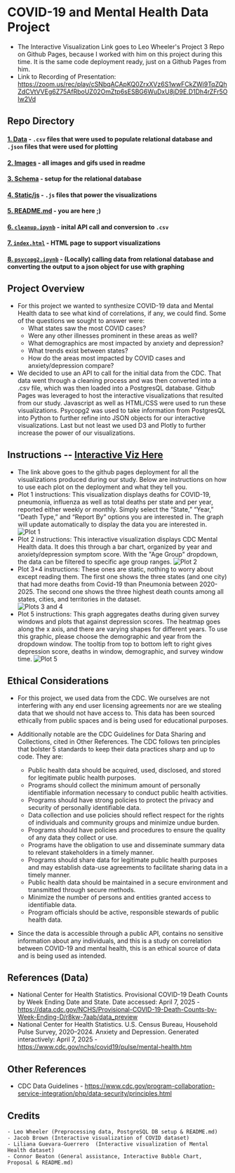 # COVID-19 and Mental Health Data Project
  - The Interactive Visualization Link goes to Leo Wheeler's Project 3 Repo on Github Pages, because I worked with him on this project during this time. It is the same code deployment ready, just on a Github Pages from him.
  - Link to Recording of Presentation: https://zoom.us/rec/play/cSNbqACApKQ0ZrxXVz6S1wwFCkZWi9TqZQhZdCVtVVEg6Z75AfRboUZ02OmZtp6sESBG6WuDxU8jD9E.D1Dh4rZFr5Olw2Vd

## Repo Directory
#### [1. Data](data) - `.csv` files that were used to populate relational database and `.json` files that were used for plotting
#### [2. Images](images) - all images and gifs used in readme
#### [3. Schema](schema) - setup for the relational database
#### [4. Static/js](static/js) - `.js` files that power the visualizations
#### [5. README.md](README.md) - you are here ;)
#### [6. `cleanup.ipynb`](cleanup.ipynb) - inital API call and conversion to `.csv`
#### [7. `index.html`](index.html) - HTML page to support visualizations
#### [8. `psycopg2.ipynb`](psycopg2.ipynb) - (Locally) calling data from relational database and converting the output to a json object for use with graphing

## Project Overview
  - For this project we wanted to synthesize COVID-19 data and Mental Health data to see what kind of correlations, if any, we could find. Some of the questions we sought to answer were:
      - What states saw the most COVID cases?
      - Were any other illnesses prominent in these areas as well?
      - What demographics are most impacted by anxiety and depression?
      - What trends exist between states?
      - How do the areas most impacted by COVID cases and anxiety/depression compare?
  - We decided to use an API to call for the initial data from the CDC. That data went through a cleaning process and was then converted  into a .csv file, which was then loaded into a PostgresQL database. Github Pages was leveraged to host the interactive visualizations that resulted from our study. Javascript as well as HTML/CSS were used to run these visualizations. Psycopg2 was used to take information from PostgresQL into Python to further refine into JSON objects for our interactive visualizations. Last but not least we used D3 and Plotly to further increase the power of our visualizations.

## Instructions -- [Interactive Viz Here](https://leowheeler1.github.io/project3main/)
  - The link above goes to the github pages deployment for all the visualizations produced during our study. Below are instructions on how to use each plot on the deployment and what they tell you.
  - Plot 1 instructions: This visualization displays deaths for COVID-19, pneumonia, influenza as well as total deaths per state and per year, reported either weekly or monthly.  Simply select the “State,” “Year,” “Death Type,” and “Report By” options you are interested in.  The graph will update automatically to display      the data you are interested in.
    ![Plot 1](images/graph1.gif) 
  - Plot 2 instructions: This interactive visualization displays CDC Mental Health data. It does this through a bar chart, organized by year and anxiety/depression symptom score. With the "Age Group" dropdown, the data can be filtered to specific age group ranges.
    ![Plot 2](images/graph2.gif)
  - Plot 3+4 instructions: These ones are static, nothing to worry about except reading them. The first one shows the three states (and one city) that had more deaths from Covid-19 than Pneumonia between 2020-2025. The second one shows the three highest death counts among all states, cities, and territories in the dataset.  
    ![Plots 3 and 4](images/graph3&4.png) 
  - Plot 5 instructions: This graph aggregates deaths during given survey windows and plots that against depression scores. The heatmap goes along the x axis, and there are varying shapes for different years. To use this graphic, please choose the demographic and year from the dropdown window. The tooltip from top to bottom left to right gives depression score, deaths in window, demographic, and survey window time.
    ![Plot 5](images/graph5.gif)
## Ethical Considerations
  - For this project, we used data from the CDC. We ourselves are not interfering with any end user licensing agreements nor are we stealing data that we should not have access to. This data has been sourced ethically from public spaces and is being used for educational purposes. 
  - Additionally notable are the CDC Guidelines for Data Sharing and Collections, cited in Other References. The CDC follows ten principles that bolster 5 standards to keep their data practices sharp and up to code. They are:
      - Public health data should be acquired, used, disclosed, and stored for legitimate public health purposes.
      - Programs should collect the minimum amount of personally identifiable information necessary to conduct public health activities.
      - Programs should have strong policies to protect the privacy and security of personally identifiable data.
      - Data collection and use policies should reflect respect for the rights of individuals and community groups and minimize undue burden.
      - Programs should have policies and procedures to ensure the quality of any data they collect or use.
      - Programs have the obligation to use and disseminate summary data to relevant stakeholders in a timely manner.
      - Programs should share data for legitimate public health purposes and may establish data-use agreements to facilitate sharing data in a timely manner.
      - Public health data should be maintained in a secure environment and transmitted through secure methods.
      - Minimize the number of persons and entities granted access to identifiable data.
      - Program officials should be active, responsible stewards of public health data.

  - Since the data is accessible through a public API, contains no sensitive information about any individuals, and this is a study on correlation between COVID-19 and mental health, this is an ethical source of data and is being used as intended. 

## References (Data)
  - National Center for Health Statistics. Provisional COVID-19 Death Counts by Week Ending Date and State. Date accessed: April 7, 2025
        - https://data.cdc.gov/NCHS/Provisional-COVID-19-Death-Counts-by-Week-Ending-D/r8kw-7aab/data_preview
  - National Center for Health Statistics. U.S. Census Bureau, Household Pulse Survey, 2020–2024. Anxiety and Depression. Generated interactively: April 7, 2025
        - https://www.cdc.gov/nchs/covid19/pulse/mental-health.htm


## Other References
  - CDC Data Guidelines
        - https://www.cdc.gov/program-collaboration-service-integration/php/data-security/principles.html


## Credits
    - Leo Wheeler (Preprocessing data, PostgreSQL DB setup & README.md)
    - Jacob Brown (Interactive visualization of COVID dataset)
    - Liliana Guevara-Guerrero  (Interactive visualization of Mental Health dataset)
    - Connor Beaton (General assistance, Interactive Bubble Chart, Proposal & README.md)
